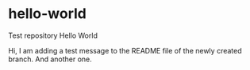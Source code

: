 # hello-world
Test repository Hello World

Hi, I am adding a test message to the README file of the newly created branch.
And another one.
